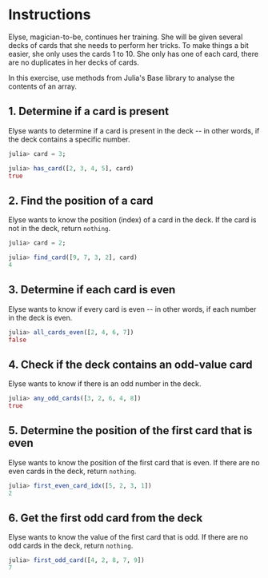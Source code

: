 # Instructions

Elyse, magician-to-be, continues her training.
She will be given several decks of cards that she needs to perform her tricks.
To make things a bit easier, she only uses the cards 1 to 10.
She only has one of each card, there are no duplicates in her decks of cards.

In this exercise, use methods from Julia's Base library to analyse the contents of an array.

## 1. Determine if a card is present

Elyse wants to determine if a card is present in the deck -- in other words, if the deck contains a specific number.

```julia
julia> card = 3;

julia> has_card([2, 3, 4, 5], card)
true
```

## 2. Find the position of a card

Elyse wants to know the position (index) of a card in the deck.
If the card is not in the deck, return `nothing`.

```julia
julia> card = 2;

julia> find_card([9, 7, 3, 2], card)
4
```

## 3. Determine if each card is even

Elyse wants to know if every card is even -- in other words, if each number in the deck is even.

```julia
julia> all_cards_even([2, 4, 6, 7])
false
```

## 4. Check if the deck contains an odd-value card

Elyse wants to know if there is an odd number in the deck.

```julia
julia> any_odd_cards([3, 2, 6, 4, 8])
true
```

## 5. Determine the position of the first card that is even

Elyse wants to know the position of the first card that is even.
If there are no even cards in the deck, return `nothing`.

```julia
julia> first_even_card_idx([5, 2, 3, 1])
2
```

## 6. Get the first odd card from the deck

Elyse wants to know the value of the first card that is odd.
If there are no odd cards in the deck, return `nothing`.

```julia
julia> first_odd_card([4, 2, 8, 7, 9])
7
```
